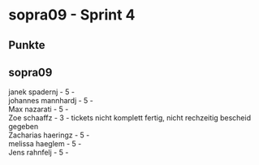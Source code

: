 # sopra09 - Sprint 4
## Punkte
## sopra09 
janek spadernj - 5 -  
johannes mannhardj - 5 -  
Max nazarati - 5 -    
Zoe schaaffz - 3 - tickets nicht komplett fertig, nicht rechzeitig bescheid gegeben   
Zacharias haeringz - 5 -    
melissa haeglem - 5 -  
Jens rahnfelj - 5 -    